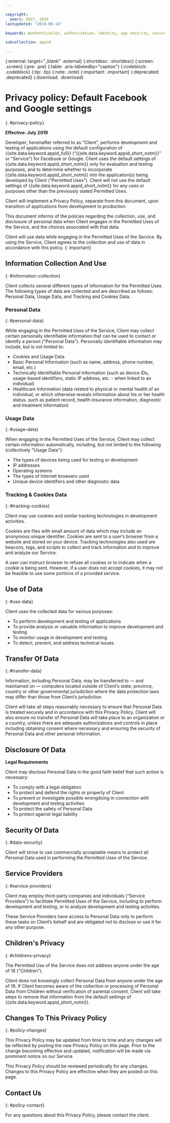 ```yaml
---

copyright:
  years: 2017, 2019
lastupdated: "2019-08-14"

keywords: Authentication, authorization, identity, app security, secure, custom, proprietary, social, facebook, google, 

subcollection: appid

---
```


{:external: target="_blank" .external}
{:shortdesc: .shortdesc}
{:screen: .screen}
{:pre: .pre}
{:table: .aria-labeledby="caption"}
{:codeblock: .codeblock}
{:tip: .tip}
{:note: .note}
{:important: .important}
{:deprecated: .deprecated}
{:download: .download}


# Privacy policy: Default Facebook and Google settings
{: #privacy-policy}

**Effective: July 2019**


Developer, hereinafter referred to as “Client”, performs development and testing of applications using the default configuration of {{site.data.keyword.appid_full}} (“{{site.data.keyword.appid_short_notm}}” or "Service") for Facebook or Google. Client uses the default settings of {{site.data.keyword.appid_short_notm}} only for evaluation and testing purposes, and to determine whether to incorporate {{site.data.keyword.appid_short_notm}} into the application(s) being developed by Client (“Permitted Uses”). Client will not use the default settings of {{site.data.keyword.appid_short_notm}} for any uses or purposes other than the previously stated Permitted Uses.  

Client will implement a Privacy Policy, separate from this document, upon transition of applications from development to production.  

This document informs of the policies regarding the collection, use, and disclosure of personal data when Client engages in the Permitted Uses of the Service, and the choices associated with that data. 

Client will use data while engaging in the Permitted Uses of the Service. By using the Service, Client agrees to the collection and use of data in accordance with this policy.
{: important}

## Information Collection And Use
{: #information-collection}

Client collects several different types of information for the Permitted Uses. The following types of data are collected and are described as follows: Personal Data, Usage Data, and Tracking and Cookies Data.

### Personal Data
{: #personal-data}

While engaging in the Permitted Uses of the Service, Client may collect certain personally identifiable information that can be used to contact or identify a person ("Personal Data"). Personally identifiable information may include, but is not limited to:

* Cookies and Usage Data
* Basic Personal Information (such as name, address, phone number, email, etc.)
* Technically Identifiable Personal Information (such as device IDs, usage-based identifiers, static IP address, etc. - when linked to an individual)
* Healthcare Information (data related to physical or mental health of an individual, or which otherwise reveals information about his or her health status. such as patient record, health insurance information, diagnostic and treatment information)

### Usage Data
{: #usage-data}

When engaging in the Permitted Uses of the Service, Client may collect certain information automatically, including, but not limited to the following (collectively "Usage Data"):

* The types of devices being used for testing or development
* IP addresses 
* Operating systems 
* The types of Internet browsers used
* Unique device identifiers and other diagnostic data

### Tracking & Cookies Data
{: #tracking-cookies}

Client may use cookies and similar tracking technologies in development activities.

Cookies are files with small amount of data which may include an anonymous unique identifier. Cookies are sent to a user’s browser from a website and stored on your device. Tracking technologies also used are beacons, tags, and scripts to collect and track information and to improve and analyze our Service.

A user can instruct browser to refuse all cookies or to indicate when a cookie is being sent. However, if a user does not accept cookies, it may not be feasible to use some portions of a provided service.

## Use of Data
{: #use-data}

Client uses the collected data for various purposes:
* To perform development and testing of applications
* To provide analysis or valuable information to improve development and testing
* To monitor usage in development and testing
* To detect, prevent, and address technical issues


## Transfer Of Data
{: #transfer-data}

Information, including Personal Data, may be transferred to — and maintained on — computers located outside of Client’s state, province, country or other governmental jurisdiction where the data protection laws may differ than those from Client’s jurisdiction.

Client will take all steps reasonably necessary to ensure that Personal Data is treated securely and in accordance with this Privacy Policy. Client will also ensure no transfer of Personal Data will take place to an organization or a country, unless there are adequate authorizations and controls in place including obtaining consent where necessary and ensuring the security of Personal Data and other personal information.

## Disclosure Of Data

**Legal Requirements**

Client may disclose Personal Data in the good faith belief that such action is necessary:
* To comply with a legal obligation
* To protect and defend the rights or property of Client
* To prevent or investigate possible wrongdoing in connection with development and testing activities
* To protect the safety of Personal Data
* To protect against legal liability


## Security Of Data
{: #data-security}

Client will strive to use commercially acceptable means to protect all Personal Data used in performing the Permitted Uses of the Service.

## Service Providers
{: #service-providers}

Client may employ third-party companies and individuals (“Service Providers”) to facilitate Permitted Uses of the Service, including to perform development and testing, or to analyze development and testing activities.

These Service Providers have access to Personal Data only to perform these tasks on Client’s behalf and are obligated not to disclose or use it for any other purpose.

## Children's Privacy
{: #childrens-privacy}

The Permitted Use of the Service does not address anyone under the age of 18 ("Children").

Client does not knowingly collect Personal Data from anyone under the age of 18.  If Client becomes aware of the collection or processing of Personal Data from Children without verification of parental consent, Client will take steps to remove that information from the default settings of {{site.data.keyword.appid_short_notm}}.

## Changes To This Privacy Policy
{: #policy-changes}

This Privacy Policy may be updated from time to time and any changes will be reflected by posting the new Privacy Policy on this page. Prior to the change becoming effective and updated, notification will be made via prominent notice on our Service.

This Privacy Policy should be reviewed periodically for any changes. Changes to this Privacy Policy are effective when they are posted on this page.

## Contact Us
{: #policy-contact}

For any questions about this Privacy Policy, please contact the client.
